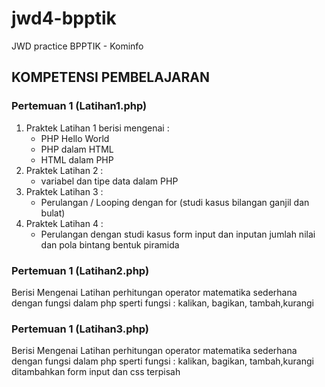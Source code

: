 # jwd4-bpptik
JWD practice BPPTIK - Kominfo 

## KOMPETENSI PEMBELAJARAN
### Pertemuan 1 (Latihan1.php)
1. Praktek Latihan 1 berisi mengenai :
   * PHP Hello World
   * PHP dalam HTML 
   * HTML dalam PHP
2. Praktek Latihan 2 :
   * variabel dan tipe data dalam PHP
3. Praktek Latihan 3 : 
   * Perulangan / Looping dengan for (studi kasus bilangan ganjil dan bulat)
4. Praktek Latihan 4 : 
   * Perulangan dengan studi kasus form input dan inputan jumlah nilai dan pola bintang bentuk piramida
### Pertemuan 1 (Latihan2.php)
Berisi Mengenai Latihan perhitungan operator matematika sederhana dengan fungsi dalam php 
sperti fungsi : kalikan, bagikan, tambah,kurangi

### Pertemuan 1 (Latihan3.php) 
Berisi Mengenai Latihan perhitungan operator matematika sederhana dengan fungsi dalam php 
sperti fungsi : kalikan, bagikan, tambah,kurangi ditambahkan form input dan css terpisah
